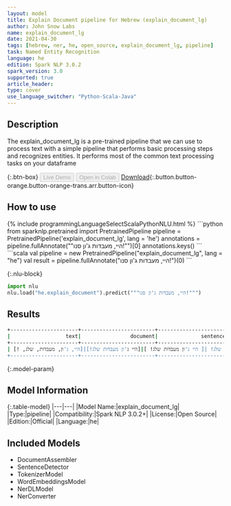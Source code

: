 ```yaml
---
layout: model
title: Explain Document pipeline for Hebrew (explain_document_lg)
author: John Snow Labs
name: explain_document_lg
date: 2021-04-30
tags: [hebrew, ner, he, open_source, explain_document_lg, pipeline]
task: Named Entity Recognition
language: he
edition: Spark NLP 3.0.2
spark_version: 3.0
supported: true
article_header:
type: cover
use_language_switcher: "Python-Scala-Java"
---
```


## Description

The explain_document_lg is a pre-trained pipeline that we can use to process text with a simple pipeline that performs basic processing steps and recognizes entities. It performs most of the common text processing tasks on your dataframe

{:.btn-box}
<button class="button button-orange" disabled>Live Demo</button>
<button class="button button-orange" disabled>Open in Colab</button>
[Download](https://s3.amazonaws.com/auxdata.johnsnowlabs.com/public/models/explain_document_lg_he_3.0.2_3.0_1619775273050.zip){:.button.button-orange.button-orange-trans.arr.button-icon}

## How to use



<div class="tabs-box" markdown="1">
{% include programmingLanguageSelectScalaPythonNLU.html %}
```python
from sparknlp.pretrained import PretrainedPipeline
pipeline = PretrainedPipeline('explain_document_lg', lang = 'he')
annotations =  pipeline.fullAnnotate(""היי, מעבדות ג'ון סנו!"")[0]
annotations.keys()
```
```scala
val pipeline = new PretrainedPipeline("explain_document_lg", lang = "he")
val result = pipeline.fullAnnotate("היי, מעבדות ג'ון סנו!")(0)
```


{:.nlu-block}
```python
import nlu
nlu.load("he.explain_document").predict("""היי, מעבדות ג'ון סנו!""")
```

</div>

## Results

```bash
+----------------------+------------------------+----------------------+---------------------------+--------------------+---------+
|                  text|                document|              sentence|                      token|                 ner|ner_chunk|
+----------------------+------------------------+----------------------+---------------------------+--------------------+---------+
| היי ג'ון מעבדות שלג! |[ היי ג'ון מעבדות שלג! ]|[היי ג'ון מעבדות שלג!]|[היי, ג'ון, מעבדות, שלג, !]|[O, B-PERS, O, O, O]|   [ג'ון]|
+----------------------+------------------------+----------------------+---------------------------+--------------------+---------+
```

{:.model-param}
## Model Information

{:.table-model}
|---|---|
|Model Name:|explain_document_lg|
|Type:|pipeline|
|Compatibility:|Spark NLP 3.0.2+|
|License:|Open Source|
|Edition:|Official|
|Language:|he|

## Included Models

- DocumentAssembler
- SentenceDetector
- TokenizerModel
- WordEmbeddingsModel
- NerDLModel
- NerConverter